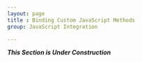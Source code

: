 ```yaml
---
layout: page
title : Binding Custom JavaScript Methods
group: JavaScript Integration

---
```


___This Section is Under Construction___
